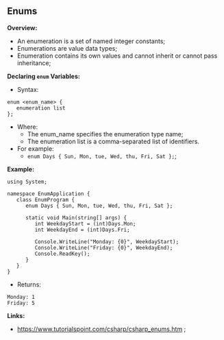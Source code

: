 ## Enums

**Overview:**

- An enumeration is a set of named integer constants;
- Enumerations are value data types;
- Enumeration contains its own values and cannot inherit or cannot pass inheritance;

**Declaring `enum` Variables:**

- Syntax:

```
enum <enum_name> {
   enumeration list
};
```

- Where:
  - The enum_name specifies the enumeration type name;
  - The enumeration list is a comma-separated list of identifiers.
- For example:
  - `enum Days { Sun, Mon, tue, Wed, thu, Fri, Sat };`;

**Example:**

```
using System;

namespace EnumApplication {
   class EnumProgram {
      enum Days { Sun, Mon, tue, Wed, thu, Fri, Sat };

      static void Main(string[] args) {
         int WeekdayStart = (int)Days.Mon;
         int WeekdayEnd = (int)Days.Fri;

         Console.WriteLine("Monday: {0}", WeekdayStart);
         Console.WriteLine("Friday: {0}", WeekdayEnd);
         Console.ReadKey();
      }
   }
}
```

- Returns:

```
Monday: 1
Friday: 5
```

**Links:**

- https://www.tutorialspoint.com/csharp/csharp_enums.htm ;
